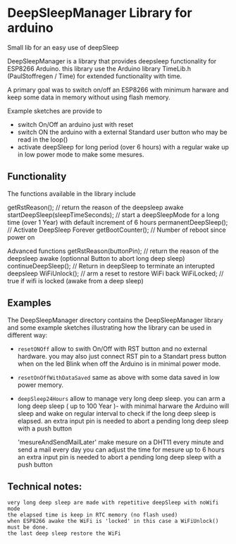 # DeepSleepManager Library for arduino
Small lib for an easy use of deepSleep

  
DeepSleepManager is a library that provides deepsleep functionality for ESP8266 Arduino.
this library use the Arduino library TimeLib.h  (PaulStoffregen / Time) for extended functionality with time. 


A primary goal was to switch on/off an ESP8266 with minimum harware and keep some data in memory without using flash memory.

Example sketches are provide to 
 - switch On/Off an arduino just with reset
 - switch ON the arduino with a external Standard user button who may be read in the loop()
 - activate deepSleep for long period (over 6 hours) with a regular wake up in low power mode to make some mesures.
## Functionality

The functions available in the library include

getRstReason(); 								// return the reason of the deepsleep awake 
startDeepSleep(sleepTimeSeconds); 				// start a deepSleepMode for a long time (over 1 Year) with default increment of 6 hours
permanentDeepSleep();   						// Activate DeepSleep Forever
getBootCounter();      							// Number of reboot since power on

Advanced functions
getRstReason(buttonPin); 						// return the reason of the deepsleep awake (optionnal Button to abort long deep sleep)
continueDeepSleep();    						// Return in deepSleep to terminate an interupted deepsleep 
WiFiUnlock();           						// arm a reset to restore WiFi back
WiFiLocked;         							// true if wifi is locked (awake from a deep sleep)



## Examples

The DeepSleepManager directory contains the DeepSleepManager library and some example sketches
illustrating how the library can be used in different way:

- `resetONOff` allow to swith On/Off with RST button and no external hardware.
	you may also just connect RST pin to a Standart press button
	when on the led Blink when off the Arduino is in minimal power mode.
	
- `resetOnOffWithDataSaved` same as above with some data saved in low power memory.

- `deepSleep24Hours` allow to manage very long deep sleep.
	you can arm a long deep sleep ( up to 100 Year )- with minimal harware
	the Arduino will sleep and wake on regular interval to check if the long deep sleep is elapsed.
	an extra input pin is needed to abort a pending  long deep sleep with a push button
	
  'mesureAndSendMailLater' make mesure on a DHT11 every minute and send a mail every day
	you can adjust the time for mesure up to 6 hours
	an extra input pin is needed to abort a pending  long deep sleep with a push button

## Technical notes:

	very long deep sleep are made with repetitive deepSleep with noWifi mode
	the elapsed time is keep in RTC memory (no flash used)
	when ESP8266 awake the WiFi is 'locked' in this case a WiFiUnlock() must be done.
	the last deep sleep restore the WiFi

